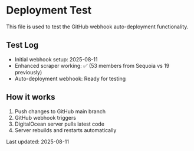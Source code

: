 # Deployment Test

This file is used to test the GitHub webhook auto-deployment functionality.

## Test Log
- Initial webhook setup: 2025-08-11
- Enhanced scraper working: ✅ (53 members from Sequoia vs 19 previously)
- Auto-deployment webhook: Ready for testing

## How it works
1. Push changes to GitHub main branch
2. GitHub webhook triggers
3. DigitalOcean server pulls latest code
4. Server rebuilds and restarts automatically

Last updated: 2025-08-11
